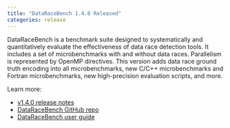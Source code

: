 ```yaml
---
title: "DataRaceBench 1.4.0 Released"
categories: release
---
```


DataRaceBench is a benchmark suite designed to systematically and quantitatively evaluate the effectiveness of data race detection tools. It includes a set of microbenchmarks with and without data races. Parallelism is represented by OpenMP directives. This version adds data race ground truth encoding into all microbenchmarks, new C/C++ microbenchmarks and Fortran microbenchmarks, new high-precision evaluation scripts, and more.

Learn more:
- [v1.4.0 release notes](https://github.com/LLNL/dataracebench/releases/tag/v1.4.0)
- [DataRaceBench GitHub repo](https://github.com/LLNL/dataracebench)
- [DataRaceBench user guide](https://github.com/LLNL/dataracebench/wiki/User-Guide)
